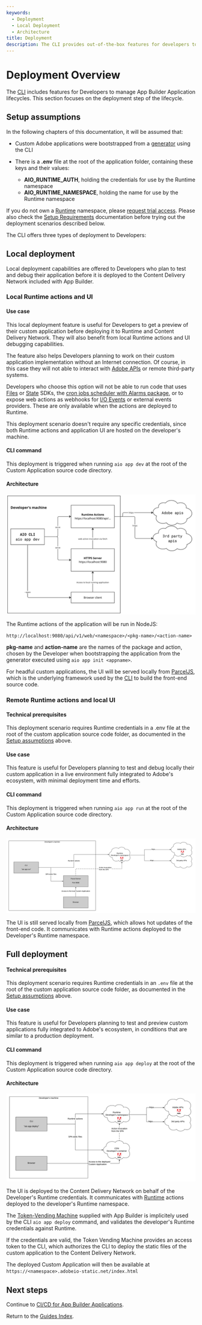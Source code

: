 ```yaml
---
keywords:
  - Deployment
  - Local Deployment
  - Architecture
title: Deployment
description: The CLI provides out-of-the-box features for developers to manage the lifecycle of their  App Builder Applications. This documentation focuses on the application deployment step of this lifecycle.
---
```


# Deployment Overview

The [CLI](https://github.com/adobe/aio-cli) includes features for Developers to manage App Builder Application lifecycles. This section focuses on the deployment step of the lifecycle.

## Setup assumptions

In the following chapters of this documentation, it will be assumed that:

- Custom Adobe applications were bootstrapped from a [generator](https://github.com/adobe/generator-aio-app/) using the CLI

- There is a **.env** file at the root of the application folder, containing these keys and their values:
  
  - **AIO_RUNTIME_AUTH**, holding the credentials for use by the Runtime namespace
  - **AIO_RUNTIME_NAMESPACE**, holding the name for use by the Runtime namespace

If you do not own a [Runtime](https://developer.adobe.com/runtime) namespace, please [request trial access](https://developer.adobe.com/app-builder/trial/). Please also check the [Setup Requirements](../../../get_started/runtime_getting_started/setup.md) documentation before trying out the deployment scenarios described below.

The CLI offers three types of deployment to Developers:

## Local deployment

Local deployment capabilities are offered to Developers who plan to test and debug their application before it is deployed to the Content Delivery Network included with App Builder.

### Local Runtime actions and UI

#### Use case

This local deployment feature is useful for Developers to get a preview of their custom application before deploying it to Runtime and Content Delivery Network. They will also benefit from local Runtime actions and UI debugging capabilities.

The feature also helps Developers planning to work on their custom application implementation without an Internet connection. Of course, in this case they will not able to interact with [Adobe APIs](https://developer.adobe.com/apis) or remote third-party systems.

Developers who choose this option will not be able to run code that uses [Files](https://github.com/adobe/aio-lib-files) or [State](https://github.com/adobe/aio-lib-state) SDKs, the [cron jobs scheduler with Alarms package](../../../resources/cron-jobs/index.md), or to expose web actions as webhooks for [I/O Events](https://developer.adobe.com/events/) or external events providers. These are only available when the actions are deployed to Runtime.

This deployment scenario doesn't require any specific credentials, since both Runtime actions and application UI are hosted on the developer's machine.

#### CLI command

This deployment is triggered when running `aio app dev` at the root of the Custom Application source code directory.

#### Architecture

![Local Runtime Actions and UI](../../../images/cli-dev.jpg)

The Runtime actions of the application will be run in NodeJS:

```
http://localhost:9080/api/v1/web/<namespace>/<pkg-name>/<action-name>
```

**pkg-name** and **action-name** are the names of the package and action, chosen by the Developer when bootstrapping the application from the generator executed using `aio app init <appname>`.

For headful custom applications, the UI will be served locally from [ParcelJS](https://parceljs.org/features/cli), which is the underlying framework used by the [CLI](https://github.com/adobe/aio-cli) to build the front-end source code.

### Remote Runtime actions and local UI

#### Technical prerequisites

This deployment scenario requires Runtime credentials in a .env file at the root of the custom application source code folder, as documented in the [Setup assumptions](#setup-assumptions) above.

#### Use case

This feature is useful for Developers planning to test and debug locally their custom application in a live environment fully integrated to Adobe's ecosystem, with minimal deployment time and efforts.

#### CLI command

This deployment is triggered when running `aio app run` at the root of the Custom Application source code directory.

#### Architecture

![Remote Runtime Actions and local UI](../../../images/remote-actions-local-ui.png)

The UI is still served locally from [ParcelJS](https://parceljs.org/features/cli/), which allows hot updates of the front-end code. It communicates with Runtime actions deployed to the Developer's Runtime namespace.

## Full deployment

#### Technical prerequisites

This deployment scenario requires Runtime credentials in an `.env` file at the root of the custom application source code folder, as documented in the [Setup assumptions](#setup-assumptions) above.

#### Use case

This feature is useful for Developers planning to test and preview custom applications fully integrated to Adobe's ecosystem, in conditions that are similar to a production deployment.

#### CLI command

This deployment is triggered when running `aio app deploy` at the root of the Custom Application source code directory.

#### Architecture

![Remote Runtime Actions and UI](../../../images/remote-actions-remote-ui.png)

The UI is deployed to the Content Delivery Network on behalf of the Developer's Runtime credentials. It communicates with [Runtime](../../../intro_and_overview/what_is_app_builder.md#what-is-adobe-io-runtime) actions deployed to the developer's Runtime namespace.

The [Token-Vending Machine](https://github.com/adobe/aio-tvm) supplied with App Builder is implicitely used by the CLI `aio app deploy` command, and validates the developer's Runtime credentials against Runtime.

If the credentials are valid, the Token Vending Machine provides an access token to the CLI, which authorizes the CLI to deploy the static files of the custom application to the Content Delivery Network.

The deployed Custom Application will then be available at `https://<namespace>.adobeio-static.net/index.html`

## Next steps

Continue to [CI/CD for App Builder Applications](cicd_for_app_builder_apps.md).

Return to the [Guides Index](../../guides_index.md).
